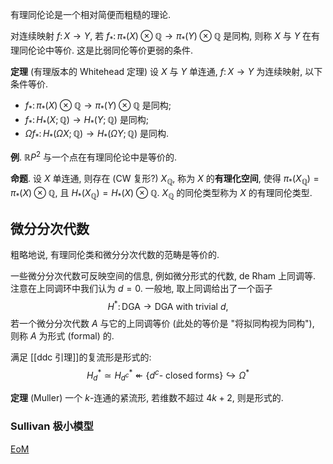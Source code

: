 
有理同伦论是一个相对简便而粗糙的理论.

对连续映射 $f\colon X\to Y$, 若 $f_*\colon \pi_*(X)\otimes \mathbb Q \to \pi_*(Y)\otimes\mathbb{Q}$ 是同构, 则称 $X$ 与 $Y$ 在有理同伦论中等价. 这是比弱同伦等价更弱的条件.

**定理** (有理版本的 Whitehead 定理) 设 $X$ 与 $Y$ 单连通, $f\colon X\to Y$ 为连续映射, 以下条件等价.

- $f_*\colon \pi_*(X)\otimes \mathbb Q \to \pi_*(Y)\otimes\mathbb{Q}$ 是同构;
- $f_*\colon H_*(X;\mathbb{Q})\to H_*(Y;\mathbb{Q})$ 是同构;
- $\Omega f_*\colon H_*(\Omega X;\mathbb{Q}) \to H_*(\Omega Y; \mathbb{Q})$ 是同构.

**例**. $\mathbb{R}P^2$ 与一个点在有理同伦论中是等价的.

**命题**. 设 $X$ 单连通, 则存在 (CW 复形?) $X_{\mathbb{Q}}$, 称为 $X$ 的**有理化空间**, 使得 $\pi_*(X_{\mathbb{Q}}) = \pi_*(X)\otimes\mathbb{Q}$, 且 $H_*(X_{\mathbb{Q}})=H_*(X)\otimes\mathbb{Q}$. $X_{\mathbb{Q}}$ 的同伦类型称为 $X$ 的有理同伦类型.

## 微分分次代数

粗略地说, 有理同伦类和微分分次代数的范畴是等价的. 

一些微分分次代数可反映空间的信息, 例如微分形式的代数, de Rham 上同调等. 注意在上同调环中我们认为 $d=0$. 一般地, 取上同调给出了一个函子
$$
H^*\colon \mathsf{DGA} \to \mathsf{DGA}\text{ with trivial }d,
$$
若一个微分分次代数 $A$ 与它的上同调等价 (此处的等价是 "将拟同构视为同构"), 则称 $A$ 为形式 (formal) 的.

满足 [[ddc 引理]]的复流形是形式的:
$$
H^*_d \simeq H^*_{d^c} \twoheadleftarrow \{d^c\text{- closed forms}\} \hookrightarrow  \Omega^*
$$

**定理** (Muller) 一个 $k$-连通的紧流形, 若维数不超过 $4k+2$, 则是形式的.

### Sullivan 极小模型

[EoM](https://encyclopediaofmath.org/wiki/Sullivan_minimal_model)

